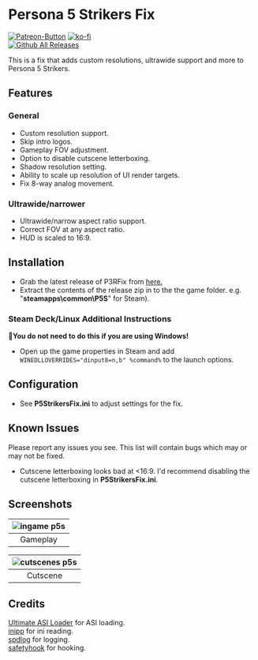 ﻿# Persona 5 Strikers Fix
[![Patreon-Button](https://github.com/Lyall/FISTFix/assets/695941/19c468ac-52af-4790-b4eb-5187c06af949)](https://www.patreon.com/Wintermance) [![ko-fi](https://ko-fi.com/img/githubbutton_sm.svg)](https://ko-fi.com/W7W01UAI9)<br />
[![Github All Releases](https://img.shields.io/github/downloads/Lyall/P5StrikersFix/total.svg)](https://github.com/Lyall/P5StrikersFix/releases)

This is a fix that adds custom resolutions, ultrawide support and more to Persona 5 Strikers.

## Features

### General
- Custom resolution support.
- Skip intro logos.
- Gameplay FOV adjustment.
- Option to disable cutscene letterboxing.
- Shadow resolution setting.
- Ability to scale up resolution of UI render targets.
- Fix 8-way analog movement.

### Ultrawide/narrower
- Ultrawide/narrow aspect ratio support.
- Correct FOV at any aspect ratio.
- HUD is scaled to 16:9.

## Installation
- Grab the latest release of P3RFix from [here.](https://github.com/Lyall/P3RFix/releases)
- Extract the contents of the release zip in to the the game folder. e.g. "**steamapps\common\P5S**" for Steam).

### Steam Deck/Linux Additional Instructions
🚩**You do not need to do this if you are using Windows!**
- Open up the game properties in Steam and add `WINEDLLOVERRIDES="dinput8=n,b" %command%` to the launch options.

## Configuration
- See **P5StrikersFix.ini** to adjust settings for the fix.

## Known Issues
Please report any issues you see.
This list will contain bugs which may or may not be fixed.

- Cutscene letterboxing looks bad at <16:9. I'd recommend disabling the cutscene letterboxing in **P5StrikersFix.ini**.

## Screenshots

| ![ingame p5s](https://github.com/Lyall/P5StrikersFix/assets/695941/8b1fed3b-5d5e-4c11-bd44-07a62360cf90) |
|:--:|
| Gameplay |

| ![cutscenes p5s](https://github.com/Lyall/P5StrikersFix/assets/695941/2018c7a4-f28c-4b07-b8ff-7cb0afeba111) |
|:--:|
| Cutscene |

## Credits
[Ultimate ASI Loader](https://github.com/ThirteenAG/Ultimate-ASI-Loader) for ASI loading. <br />
[inipp](https://github.com/mcmtroffaes/inipp) for ini reading. <br />
[spdlog](https://github.com/gabime/spdlog) for logging. <br />
[safetyhook](https://github.com/cursey/safetyhook) for hooking.
